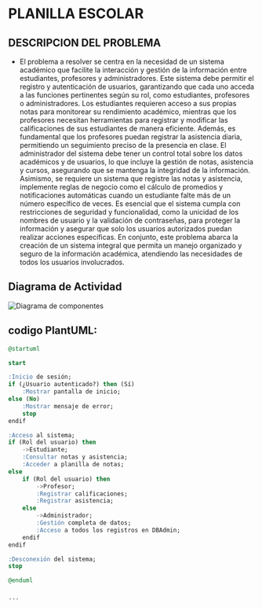 # **PLANILLA ESCOLAR**


## DESCRIPCION DEL PROBLEMA

- El problema a resolver se centra en la necesidad de un sistema académico que facilite la interacción y gestión de la información entre estudiantes, profesores y administradores. Este sistema debe permitir el registro y autenticación de usuarios, garantizando que cada uno acceda a las funciones pertinentes según su rol, como estudiantes, profesores o administradores. Los estudiantes requieren acceso a sus propias notas para monitorear su rendimiento académico, mientras que los profesores necesitan herramientas para registrar y modificar las calificaciones de sus estudiantes de manera eficiente. Además, es fundamental que los profesores puedan registrar la asistencia diaria, permitiendo un seguimiento preciso de la presencia en clase. El administrador del sistema debe tener un control total sobre los datos académicos y de usuarios, lo que incluye la gestión de notas, asistencia y cursos, asegurando que se mantenga la integridad de la información. Asimismo, se requiere un sistema que registre las notas y asistencia, implemente reglas de negocio como el cálculo de promedios y notificaciones automáticas cuando un estudiante falte más de un número específico de veces. Es esencial que el sistema cumpla con restricciones de seguridad y funcionalidad, como la unicidad de los nombres de usuario y la validación de contraseñas, para proteger la información y asegurar que solo los usuarios autorizados puedan realizar acciones específicas. En conjunto, este problema abarca la creación de un sistema integral que permita un manejo organizado y seguro de la información académica, atendiendo las necesidades de todos los usuarios involucrados.

## Diagrama de Actividad
![Diagrama de componentes](/diagrama_comportamental/diagrama_actividad/img/actividad.png)

## codigo PlantUML:

```sql
@startuml

start

:Inicio de sesión;
if (¿Usuario autenticado?) then (Sí)
    :Mostrar pantalla de inicio;
else (No)
    :Mostrar mensaje de error;
    stop
endif

:Acceso al sistema;
if (Rol del usuario) then
    ->Estudiante;
    :Consultar notas y asistencia;
    :Acceder a planilla de notas;
else
    if (Rol del usuario) then
        ->Profesor;
        :Registrar calificaciones;
        :Registrar asistencia;
    else
        ->Administrador;
        :Gestión completa de datos;
        :Acceso a todos los registros en DBAdmin;
    endif
endif

:Desconexión del sistema;
stop

@enduml


´´´
